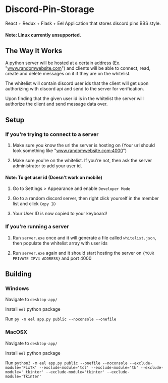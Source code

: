 # Discord-Pin-Storage

React + Redux + Flask + Eel Application that stores discord pins BBS style.

#### Note: Linux currently unsupported.

## The Way It Works

A python server will be hosted at a certain address (Ex. "www.randomwebsite.com") and clients will be able to connect, read, create and delete messages on it if they are on the whitelist. 

The whitelist will contain discord user ids that the client will get upon authorizing with discord api and send to the server for verification.

Upon finding that the given user id is in the whitelist the server will authorize the client and send message data over.

## Setup

### If you're trying to connect to a server

1. Make sure you know the url the server is hosting on (Your url should look something like "www.randomwebsite.com:4000")

2. Make sure you're on the whitelist. If you're not, then ask the server administrator to add your user id.

#### Note: To get user id (Doesn't work on mobile)

1. Go to Settings > Appearance and enable ```Developer Mode```

2. Go to a random discord server, then right click yourself in the member list and click ```Copy ID```

3. Your User ID is now copied to your keyboard!

### If you're running a server

1. Run ```server.exe``` once and it will generate a file called ```whitelist.json```, then populate the whitelist array with user ids

2. Run ```server.exe``` again and it should start hosting the server on ```{YOUR PRIVATE IPV4 ADDRESS}``` and port 4000

## Building

### Windows

Navigate to `desktop-app/`

Install `eel` python package

Run `py -m eel app.py public --noconsole --onefile`

### MacOSX

Navigate to `desktop-app/`

Install `eel` python package

Run ```python3 -m eel app.py public --onefile --noconsole --exclude-module='FixTk' --exclude-module='tcl' --exclude-module='tk' --exclude-module='_tkinter' --exclude-module='tkinter' --exclude-module='Tkinter'```

